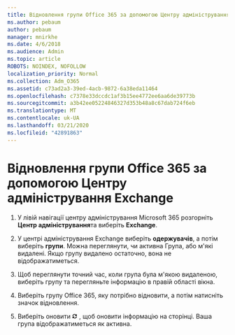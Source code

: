 ```yaml
---
title: Відновлення групи Office 365 за допомогою Центру адміністрування Exchange
ms.author: pebaum
author: pebaum
manager: mnirkhe
ms.date: 4/6/2018
ms.audience: Admin
ms.topic: article
ROBOTS: NOINDEX, NOFOLLOW
localization_priority: Normal
ms.collection: Adm_O365
ms.assetid: c73ad2a3-39ed-4acb-9872-6a38eda11464
ms.openlocfilehash: c7378e33dccdc1af3b15ee4772ee6aa6de39773b
ms.sourcegitcommit: a3b42ee05224846327d353b48a8c67dab724f6eb
ms.translationtype: MT
ms.contentlocale: uk-UA
ms.lasthandoff: 03/21/2020
ms.locfileid: "42891863"
---
```

# <a name="restore-an-office-365-group-using-the-exchange-admin-center"></a>Відновлення групи Office 365 за допомогою Центру адміністрування Exchange

1. У лівій навігації центру адміністрування Microsoft 365 розгорніть **Центр адміністрування**та виберіть **Exchange**.
    
2. У центрі адміністрування Exchange виберіть **одержувачів**, а потім виберіть **групи**. Можна переглянути, чи активна Група, або м'які видалені. Якщо групу видалено остаточно, вона не відображатиметься.
    
3. Щоб переглянути точний час, коли група була м'якою видаленою, виберіть групу та перегляньте інформацію в правій області вікна.
    
4. Виберіть групу Office 365, яку потрібно відновити, а потім натисніть значок відновлення.
    
5. Виберіть оновити ![Піктограма оновлення](media/6464df90-2a91-4c1f-92a6-9a38c7696ac3.gif) , щоб оновити інформацію на сторінці. Ваша група відображатиметься як активна. 
    

